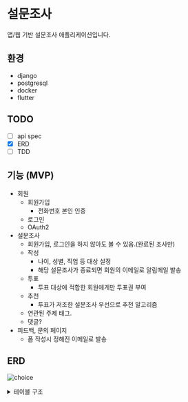 # 설문조사

앱/웹 기반 설문조사 애플리케이션입니다. 

## 환경

- django
- postgresql
- docker
- flutter

## TODO

- [ ]  api spec
- [x]  ERD
- [ ]  TDD

## 기능 (MVP)

- 회원
    - 회원가입
        - 전화번호 본인 인증
    - 로그인
    - OAuth2
- 설문조사
    - 회원가입, 로그인을 하지 않아도 볼 수 있음.(완료된 조사만)
    - 작성
        - 나이, 성별, 직업 등 대상 설정
        - 해당 설문조사가 종료되면  회원의 이메일로 알림메일 발송
    - 투표
        - 투표 대상에 적합한 회원에게만 투표권 부여
    - 추천
        - 투표가 저조한 설문조사 우선으로 추천 알고리즘
    - 연관된 주제 태그.
    - 댓글?
- 피드백, 문의 페이지
    - 폼 작성시 정해진 이메일로 발송
    

## ERD

![choice](https://github.com/BottleMoon/survey/assets/46589339/149e4f17-7842-4a42-bf6c-f63860d75299)

<details>
  
<summary>테이블 구조</summary> 


- user
    - id(pk)
    - person_id(fk)
    - password
    - created_date
    - username
- person
    - id(pk)
    - name
    - sex
    - age
    - job
- oauth
    - id(pk)
    - user_id(fk)
    - provider
    - email
- role
    - id(pk)
    - authority
- user_role
    - user_id(fk)
    - role_id(fk)
- survey
    - id(pk)
    - user_id(fk)
    - classfication_id(fk)
    - created_date
    - text
- classification
    - id(pk)
    - name
- question
    - id(pk)
    - survey_id(fk)
    - text
- choice
    - id(pk)
    - question_id(fk)
    - text
- choice_user
    - choice_id(fk)
    - user_id(fk)
- target_base
    - id(pk)
    - survey_id(fk)
    - min_age
    - max_age
    - sex
    - job
- target_extra
    - id(pk)
    - survey_id
    - text
</details>


